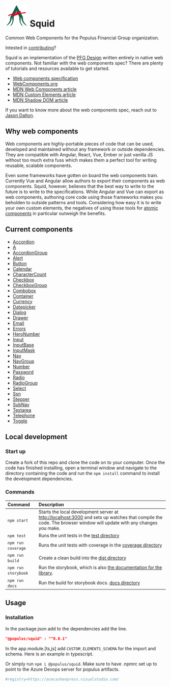 # <img src="logo.svg" width="70" height="70"> Squid

Common Web Components for the Populus Financial Group organization.

Intested in [contributing](CONTRIBUTING.MD)?

Squid is an implementation of the  [PFG Design](https://acecashexpress.visualstudio.com/PFG%20Design) written entirely in native web components. Not familiar with the web components spec? There are plenty of tutorials and resources available to get started.

- [Web components specification](https://github.com/w3c/webcomponents)
- [WebComponents.org](https://www.webcomponents.org/)
- [MDN Web Components article](https://developer.mozilla.org/en-US/docs/Web/Web_Components)
- [MDN Custom Elements article](https://developer.mozilla.org/en-US/docs/Web/API/Window/customElements)
- [MDN Shadow DOM article](https://developer.mozilla.org/en-US/docs/Web/API/Element/attachShadow)

If you want to know more about the web components spec, reach out to [Jason Dalton](mailto:jdalton@acecashexpress.com).

## Why web components

Web components are highly-portable pieces of code that can be used, developed and maintained without any framework or outside dependencies. They are compatible with Angular, React, Vue, Ember or just vanilla JS without too much extra fuss which makes them a perfect tool for writing reusable, scalable components.

Even some frameworks have gotten on board the web components train. Currently Vue and Angular allow authors to export their components as web components. Squid, however, believes that the best way to write to the future is to write to the specifications. While Angular and Vue can export as web components, authoring core code using those frameworks makes you beholden to outside patterns and tools. Considering how easy it is to write your own custom elements, the negatives of using those tools for [atomic components](http://bradfrost.com/blog/post/atomic-web-design/) in particular outweigh the benefits.

## Current components

- [Accordion](./src/squid-accordion/squid-accordion.js)
- [A](./src/squid-a/squid-a.js)
- [AccordionGroup](./src/squid-accordion-group/squid-accordion-group.js)
- [Alert](./src/squid-alert/squid-alert.js)
- [Button](./src/squid-button/squid-button.js)
- [Calendar](./src/squid-calendar/squid-calendar.js)
- [CharacterCount](./src/squid-character-count/squid-character-count.js)
- [Checkbox](./src/squid-checkbox/squid-checkbox.js)
- [CheckboxGroup](./src/squid-checkbox-group/squid-checkbox-group.js)
- [Combobox](./src/squid-combobox/squid-combobox.js)
- [Container](./src/squid-container/squid-container.js)
- [Currency](./src/squid-currency/squid-currency.js)
- [Datepicker](./src/squid-datepicker/squid-datepicker.js)
- [Dialog](./src/squid-dialog/squid-dialog.js)
- [Drawer](./src/squid-drawer/squid-drawer.js)
- [Email](./src/squid-email/squid-email.js)
- [Errors](./src/squid-errors/squid-errors.js)
- [HeroNumber](./src/squid-hero-number/squid-hero-number.js)
- [Input](./src/squid-input/squid-input.js)
- [InputBase](./src/squid-input-base/squid-input-base.js)
- [InputMask](./src/squid-input-mask/squid-input-mask.js)
- [Nav](./src/squid-nav/squid-nav.js)
- [NavGroup](./src/squid-nav-group/squid-nav-group.js)
- [Number](./src/squid-number/squid-number.js)
- [Password](./src/squid-password/squid-password.js)
- [Radio](./src/squid-radio/squid-radio.js)
- [RadioGroup](./src/squid-radio-group/squid-radio-group.js)
- [Select](./src/squid-select/squid-select.js)
- [Ssn](./src/squid-ssn/squid-ssn.js)
- [Stepper](./src/squid-stepper/squid-stepper.js)
- [SubNav](./src/squid-sub-nav/squid-sub-nav.js)
- [Textarea](./src/squid-textarea/squid-textarea.js)
- [Telephone](./src/squid-telephone/squid-telephone.js)
- [Toggle](./src/squid-toggle/squid-toggle.js)

## Local development

### Start up

Create a fork of this repo and clone the code on to your computer. Once the code has finished installing, open a terminal window and navigate to the directory containing the code and run the `npm install` command to install the development dependencies.

### Commands

| Command           | Description                                     |
|:------------------|:------------------------------------------------|
| `npm start`       | Starts the local development server at [http://localhost:3000](http://localhost:3000) and sets up watches that compile the code. The browser window will update with any changes you make. |
| `npm test`        | Runs the unit tests in the [test directory](./test) |
| `npm run coverage`        | Runs the unit tests with coverage in the [coverage directory](./coverage) |
| `npm run build`   | Create a clean build into the [dist directory](./dist) |
| `npm run storybook` | Run the storybook, which is also [the documentation for the library](https://storybook.js.org/). |
| `npm run docs` | Run the build for storybook docs. [docs directory](./docs)|

## Usage

### Installation

In the package.json add to the dependencies add the line.

```json
"@populus/squid" : "^0.0.1"
```

In the app.module.[ts,js] add `CUSTOM_ELEMENTS_SCHEMA` for the import and schema. Here is an example in typescript.

Or simply run `npm i @populus/squid`. Make sure to have .npmrc set up to point to the Azure Devops server for populus artifacts.

```bash
#registry=https://acecashexpress.visualstudio.com/
```

    
    
    
    
    
    
    
    
    
    
    
    
    
    
    
    
    
    
    
    
    
    
    
    
    
    
    
    
    
    
    
    
    
    
    
    
    